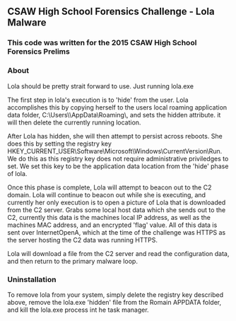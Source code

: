 ## CSAW High School Forensics Challenge - Lola Malware

### This code was written for the 2015 CSAW High School Forensics Prelims

### About


Lola should be pretty strait forward to use.  Just running lola.exe

The first step in lola's execution is to 'hide' from the user.  Lola accomplishes this by copying herself to the users local roaming application data folder, C:\\Users\\<user>\\AppData\\Roaming\\, and sets the hidden attribute.  it will then delete the currently running location.

After Lola has hidden, she will then attempt to persist across reboots.  She does this by setting the registry key HKEY_CURRENT_USER\\Software\\Microsoft\\Windows\\CurrentVersion\\Run.  We do this as this registry key does not require administrative priviledges to set.  We set this key to be the application data location from the 'hide' phase of lola.

Once this phase is complete, Lola will attempt to beacon out to the C2 domain.  Lola will continue to beacon out while she is executing, and currently her only execution is to open a picture of Lola that is downloaded from the C2 server.  Grabs some local host data which she sends out to the C2, currently this data is the machines local IP address, as well as the machines MAC address, and an encrypted 'flag' value.  All of this data is sent over InternetOpenA, which at the time of the challenge was HTTPS as the server hosting the C2 data was running HTTPS.  

Lola will download a file from the C2 server and read the configuration data, and then return to the primary malware loop.


### Uninstallation

To remove lola from your system, simply delete the registry key described above, remove the lola.exe 'hidden' file from the Romain APPDATA folder, and kill the lola.exe process int he task manager.
